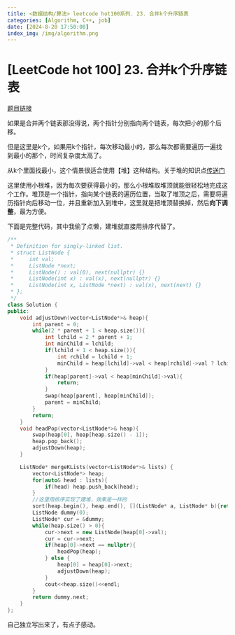```yaml
---
title: <数据结构/算法> leetcode hot100系列. 23. 合并k个升序链表
categories: [Algorithm, C++, job]
date: [2024-8-20 17:50:00]
index_img: /img/algorithm.png
---
```


# [LeetCode hot 100] 23. 合并k个升序链表

[题目链接](https://leetcode.cn/problems/merge-k-sorted-lists/description/?envType=study-plan-v2&envId=top-100-liked)

如果是合并两个链表那没得说，两个指针分别指向两个链表，每次把小的那个后移。

但是这里是k个，如果用k个指针，每次移动最小的，那么每次都需要遍历一遍找到最小的那个，时间复杂度太高了。

从k个里面找最小，这个情景很适合使用【堆】这种结构。关于堆的知识点[传送门](./我一定要学会[堆].md)

这里使用小根堆，因为每次要获得最小的，那么小根堆取堆顶就能很轻松地完成这个工作。堆顶是一个指针，指向某个链表的遍历位置，当取了堆顶之后，需要将遍历指针向后移动一位，并且重新加入到堆中，这里就是把堆顶替换掉，然后**向下调整**，最为方便。

下面是完整代码，其中我偷了点懒，建堆就直接用排序代替了。

```cpp
/**
 * Definition for singly-linked list.
 * struct ListNode {
 *     int val;
 *     ListNode *next;
 *     ListNode() : val(0), next(nullptr) {}
 *     ListNode(int x) : val(x), next(nullptr) {}
 *     ListNode(int x, ListNode *next) : val(x), next(next) {}
 * };
 */
class Solution {
public:
    void adjustDown(vector<ListNode*>& heap){
        int parent = 0;
        while(2 * parent + 1 < heap.size()){
            int lchild = 2 * parent + 1;
            int minChild = lchild;
            if(lchild + 1 < heap.size()){
                int rchild = lchild + 1;
                minChild = heap[lchild]->val < heap[rchild]->val ? lchild : rchild;
            }
            if(heap[parent]->val < heap[minChild]->val){
                return;
            }
            swap(heap[parent], heap[minChild]);
            parent = minChild;
        }
        return;
    }
    void headPop(vector<ListNode*>& heap){
        swap(heap[0], heap[heap.size() - 1]);
        heap.pop_back();
        adjustDown(heap);
    }

    ListNode* mergeKLists(vector<ListNode*>& lists) {
        vector<ListNode*> heap;
        for(auto& head : lists){
            if(head) heap.push_back(head);
        }
        //这里用排序实现了建堆，效果是一样的
        sort(heap.begin(), heap.end(), [](ListNode* a, ListNode* b){return a->val < b->val;});
        ListNode dummy(0);
        ListNode* cur = &dummy;
        while(heap.size() > 0){
            cur->next = new ListNode(heap[0]->val);
            cur = cur->next;
            if(heap[0]->next == nullptr){
                headPop(heap);
            } else {
                heap[0] = heap[0]->next;
                adjustDown(heap);
            }
            cout<<heap.size()<<endl;
        }
        return dummy.next;
    }
};
```

自己独立写出来了，有点子感动。